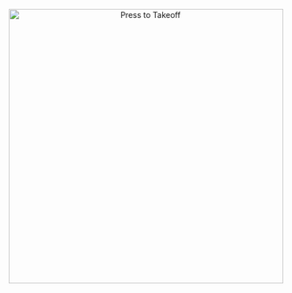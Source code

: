 
<p align="center">
   <a href = "https://hanan3000.github.io"><img src="https://github.com/Hanan3000/hanan3000.github.io-/blob/main/assets/img/web.png" alt="Press to Takeoff" width="490px"></a>
</p>
